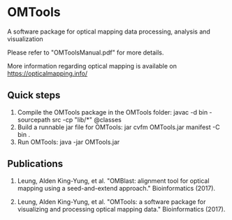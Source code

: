 OMTools
================
A software package for optical mapping data processing, analysis and visualization

Please refer to "OMToolsManual.pdf" for more details. 

More information regarding optical mapping is available on https://opticalmapping.info/

Quick steps
------------
1.	Compile the OMTools package in the OMTools folder:
javac -d bin -sourcepath src -cp "lib/*" @classes
2.	Build a runnable jar file for OMTools:
jar cvfm OMTools.jar manifest -C bin .
3.	Run OMTools:
java -jar OMTools.jar

Publications
-------------
1. Leung, Alden King-Yung, et al. "OMBlast: alignment tool for optical mapping using a seed-and-extend approach." Bioinformatics (2017).

2. Leung, Alden King-Yung, et al. "OMTools: a software package for visualizing and processing optical mapping data." Bioinformatics (2017).
